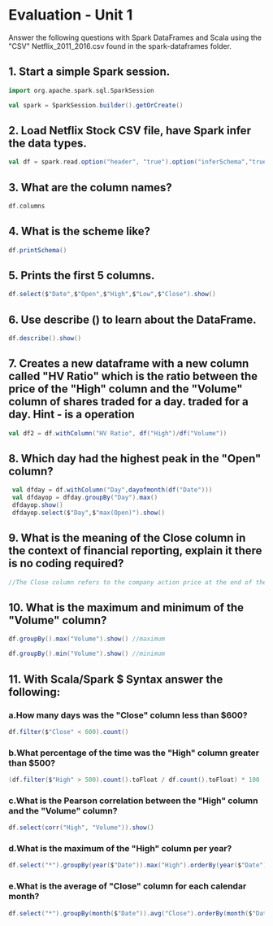 # Evaluation - Unit 1

Answer the following questions with Spark DataFrames and Scala using the "CSV" Netflix_2011_2016.csv found in the spark-dataframes folder.

## 1. Start a simple Spark session.
```scala
import org.apache.spark.sql.SparkSession

val spark = SparkSession.builder().getOrCreate()
```

## 2. Load Netflix Stock CSV file, have Spark infer the data types.
```scala
val df = spark.read.option("header", "true").option("inferSchema","true")csv("Netflix_2011_2016.csv")
```

## 3. What are the column names?
```scala
df.columns
```

## 4. What is the scheme like?
```scala
df.printSchema()
```

## 5. Prints the first 5 columns.
```scala
df.select($"Date",$"Open",$"High",$"Low",$"Close").show()
```

## 6. Use describe () to learn about the DataFrame.
```scala
df.describe().show()
```

## 7. Creates a new dataframe with a new column called "HV Ratio" which is the ratio between the price of the "High" column and the "Volume" column of shares traded for a day. traded for a day. Hint - is a operation
```scala
val df2 = df.withColumn("HV Ratio", df("High")/df("Volume"))
```

## 8. Which day had the highest peak in the "Open" column?
```scala
 val dfday = df.withColumn("Day",dayofmonth(df("Date")))
 val dfdayop = dfday.groupBy("Day").max()
 dfdayop.show()
 dfdayop.select($"Day",$"max(Open)").show()
```

## 9. What is the meaning of the Close column in the context of financial reporting, explain it there is no coding required?
```scala
//The Close column refers to the company action price at the end of the day's closing.
```

## 10. What is the maximum and minimum of the "Volume" column?
```scala
df.groupBy().max("Volume").show() //maximum

df.groupBy().min("Volume").show() //minimum
```

## 11. With Scala/Spark $ Syntax answer the following:

### a.How many days was the "Close" column less than $600?
```scala
df.filter($"Close" < 600).count()
```
### b.What percentage of the time was the "High" column greater than $500?
```scala
(df.filter($"High" > 500).count().toFloat / df.count().toFloat) * 100
```
### c.What is the Pearson correlation between the "High" column and the "Volume" column?
```scala
df.select(corr("High", "Volume")).show()
```
### d.What is the maximum of the "High" column per year?
```scala
df.select("*").groupBy(year($"Date")).max("High").orderBy(year($"Date")).show()
```
### e.What is the average of "Close" column for each calendar month?
```scala
df.select("*").groupBy(month($"Date")).avg("Close").orderBy(month($"Date")).show()
```
